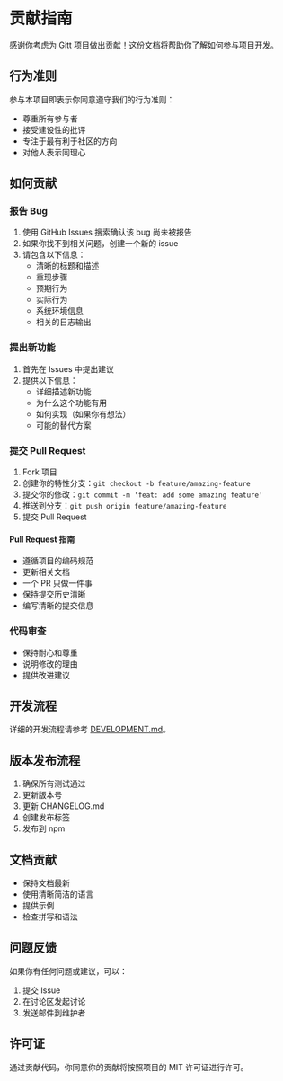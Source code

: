 # 贡献指南

感谢你考虑为 Gitt 项目做出贡献！这份文档将帮助你了解如何参与项目开发。

## 行为准则

参与本项目即表示你同意遵守我们的行为准则：

- 尊重所有参与者
- 接受建设性的批评
- 专注于最有利于社区的方向
- 对他人表示同理心

## 如何贡献

### 报告 Bug

1. 使用 GitHub Issues 搜索确认该 bug 尚未被报告
2. 如果你找不到相关问题，创建一个新的 issue
3. 请包含以下信息：
   - 清晰的标题和描述
   - 重现步骤
   - 预期行为
   - 实际行为
   - 系统环境信息
   - 相关的日志输出

### 提出新功能

1. 首先在 Issues 中提出建议
2. 提供以下信息：
   - 详细描述新功能
   - 为什么这个功能有用
   - 如何实现（如果你有想法）
   - 可能的替代方案

### 提交 Pull Request

1. Fork 项目
2. 创建你的特性分支：`git checkout -b feature/amazing-feature`
3. 提交你的修改：`git commit -m 'feat: add some amazing feature'`
4. 推送到分支：`git push origin feature/amazing-feature`
5. 提交 Pull Request

#### Pull Request 指南

- 遵循项目的编码规范
- 更新相关文档
- 一个 PR 只做一件事
- 保持提交历史清晰
- 编写清晰的提交信息

### 代码审查

- 保持耐心和尊重
- 说明修改的理由
- 提供改进建议

## 开发流程

详细的开发流程请参考 [DEVELOPMENT.md](./DEVELOPMENT.md)。

## 版本发布流程

1. 确保所有测试通过
2. 更新版本号
3. 更新 CHANGELOG.md
4. 创建发布标签
5. 发布到 npm

## 文档贡献

- 保持文档最新
- 使用清晰简洁的语言
- 提供示例
- 检查拼写和语法

## 问题反馈

如果你有任何问题或建议，可以：

1. 提交 Issue
2. 在讨论区发起讨论
3. 发送邮件到维护者

## 许可证

通过贡献代码，你同意你的贡献将按照项目的 MIT 许可证进行许可。 